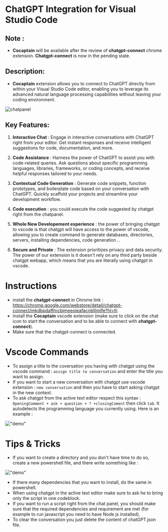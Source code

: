# ChatGPT Integration for Visual Studio Code

## Note : 
- **Cocaptain** will be available after the review of **chatgpt-connect** chrome extension. **Chatgpt-connect** is now in the pending state.

## Description:

- **Cocaptain** extension allows you to connect to ChatGPT directly from within your Visual Studio Code editor, enabling you to leverage its advanced natural language processing capabilities without leaving your coding environment.

![chatpanel](./screenshots/chat-panel-demo.gif)

## Key Features:

1. **Interactive Chat** : Engage in interactive conversations with ChatGPT right from your editor. Get instant responses and receive intelligent suggestions for code, documentation, and more.

2. **Code Assistance** : Harness the power of ChatGPT to assist you with code-related queries. Ask questions about specific programming languages, libraries, frameworks, or coding concepts, and receive helpful responses tailored to your needs.

3. **Contextual Code Generation** : Generate code snippets, function prototypes, and boilerplate code based on your conversation with ChatGPT. Quickly scaffold your projects and streamline your development workflow.

4. **Code execution** : you could execute the code suggested by chatgpt right from the chatpanel.

5. **Whole New Developement experience** : the power of bringing chatgpt to vscode is that chatgpt will have access to the power of vscode, allowing you to create command to generate databases, directories, servers, installing dependencies, code generation .. 

7. **Secure and Private** : The extension prioritizes privacy and data security. The power of our extension is it doesn't rely on any third party beside chatgpt webapp, which means that you are literally using chatgpt in vscode.

# Instructions
- install the **chatgpt-connect** in Chrome link : https://chrome.google.com/webstore/detail/chatgpt-connect/mkdbpdaffmcbjmeeoieafacnbllimlfe?hl=fr.
- install the **Cocaptain** vscode extension (make sure to click on the chat icon to start the conversation and to be able to connect with **chatgpt-connect**).
- Make sure that the chatgpt-connect is connected.

# Vscode Commands 
- To assign a title to the coversation you having with chatgpt using the vscode command : `assign title to conversation` and enter the title you want to assign.
- If you want to start a new conversation with chatgpt use vscode extension : `new conversation` and then you have to start asking chatgpt in the new context.
- To ask chatgpt from the active text editor respect this syntax : `OpeningComment + ask + question + ? +closingComent` then click `tab`. It autodetects the programming language you currently using. Here is an example : 

!["demo"](./screenshots/python-demo.gif)

# Tips & Tricks 
- If you want to create a directory and you don't have time to do so, create a new powershell file, and there write something like : 

!["demo"](./screenshots/powershell-demo.gif)


- If there many dependencies that you want to install, do the same in powershell.
- When using chatgpt in the active text editor make sure to ask he to bring only the script in one codeblock.
- If you want to run a script right from the chat panel, you should make sure that the required dependencies and requirement are met (for example to run javascript you need to have Node js installed).
- To clear the conversation you just delete the content of chatGPT.json file.
